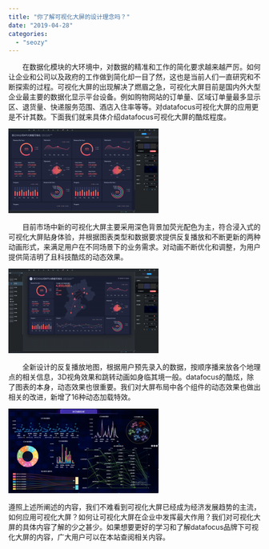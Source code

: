 ```yaml
---
title: "你了解可视化大屏的设计理念吗？"
date: "2019-04-28"
categories: 
  - "seozy"
---
```


　　在数据化模块的大环境中，对数据的精准和工作的简化要求越来越严厉。如何让企业和公司以及政府的工作做到简化却一目了然，这也是当前人们一直研究和不断探索的过程。可视化大屏的出现解决了燃眉之急，可视化大屏目前是国内外大型企业最主要的数据化显示平台设备。例如购物网站的订单量、区域订单量最多显示区、退货量、快递服务范围、酒店入住率等等。对datafocus可视化大屏的应用更是不计其数。下面我们就来具体介绍datafocus可视化大屏的酷炫程度。

![](images/word-image-319-300x169.png)

　　目前市场中新的可视化大屏主要采用深色背景加荧光配色为主，符合浸入式的可视化大屏贴身体验，并根据图表类型和数据要求提供反复播放和不断更新的两种动画形式，来满足用户在不同场景下的业务需求。对动画不断优化和调整，为用户提供简洁明了且科技酷炫的动态效果。

![](images/word-image-318-300x169.png)

　　全新设计的反复播放地图，根据用户预先录入的数据，按顺序播来放各个地理点的相关信息，3D视角效果和跳转动画如身临其境一般。datafocus的酷炫，除了图表的本身，动态效果也很重要。我们对大屏布局中各个组件的动态效果也做出相关的改进，新增了16种动态加载特效。

![](images/word-image-300-300x169.png)

遵照上述所阐述的内容，我们不难看到可视化大屏已经成为经济发展趋势的主流，如何应用可视化大屏？如何让可视化大屏在企业中发挥最大作用？我们对可视化大屏的具体内容了解的少之甚少。如果想要更好的学习和了解datafocus品牌下可视化大屏的内容，广大用户可以在本站查阅相关内容。
